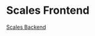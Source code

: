 # Scales Frontend

[Scales Backend](https://github.com/WilliamBarela/bass-scales-backend/ "Scales Backend")
